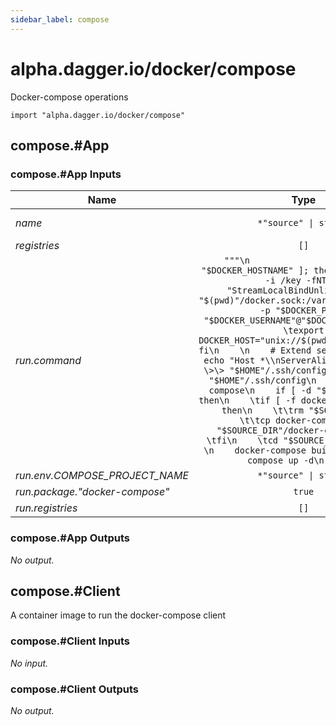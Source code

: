 ```yaml
---
sidebar_label: compose
---
```


# alpha.dagger.io/docker/compose

Docker-compose operations

```cue
import "alpha.dagger.io/docker/compose"
```

## compose.#App

### compose.#App Inputs

| Name                             | Type                     | Description                              |
| -------------                    |:-------------:           |:-------------:                           |
|*name*                            | `*"source" \| string`    |App name (use as COMPOSE_PROJECT_NAME)    |
|*registries*                      | `[]`                     |Image registries                          |
|*run.command*                     | `"""\n                   if [ -n "$DOCKER_HOSTNAME" ]; then\n       \tssh -i /key -fNT -o "StreamLocalBindUnlink=yes" -L "$(pwd)"/docker.sock:/var/run/docker.sock -p "$DOCKER_PORT" "$DOCKER_USERNAME"@"$DOCKER_HOSTNAME"\n    \texport DOCKER_HOST="unix://$(pwd)/docker.sock"\n    fi\n    \n    # Extend session duration\n    echo "Host *\\nServerAliveInterval 240" \>\> "$HOME"/.ssh/config\n    chmod 600 "$HOME"/.ssh/config\n    \n    # Move compose\n    if [ -d "$SOURCE_DIR" ]; then\n    \tif [ -f docker-compose.yml ]; then\n    \t\trm "$SOURCE_DIR"\n    \t\tcp docker-compose.yml "$SOURCE_DIR"/docker-compose.yml\n    \tfi\n    \tcd "$SOURCE_DIR"\n    fi\n    \n    docker-compose build\n    docker-compose up -d\n    """`    |Command to execute    |
|*run.env.COMPOSE_PROJECT_NAME*    | `*"source" \| string`    |-                                         |
|*run.package."docker-compose"*    | `true`                   |-                                         |
|*run.registries*                  | `[]`                     |Image registries                          |

### compose.#App Outputs

_No output._

## compose.#Client

A container image to run the docker-compose client

### compose.#Client Inputs

_No input._

### compose.#Client Outputs

_No output._
